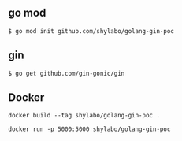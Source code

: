 ## go mod

```
$ go mod init github.com/shylabo/golang-gin-poc
```

## gin

```
$ go get github.com/gin-gonic/gin
```

## Docker

```
docker build --tag shylabo/golang-gin-poc .
```

```
docker run -p 5000:5000 shylabo/golang-gin-poc
```
